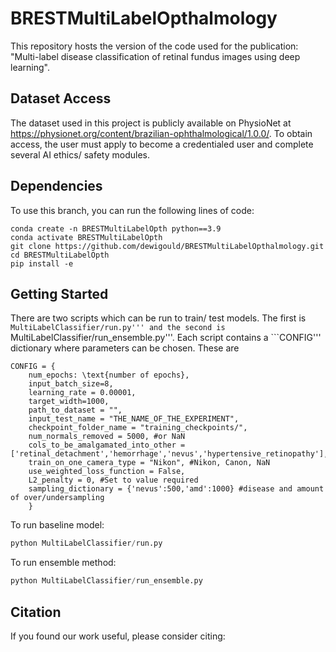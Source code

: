 # BRESTMultiLabelOpthalmology
This repository hosts the version of the code used for the publication: "Multi-label disease classification of retinal fundus images using deep learning".


## Dataset Access
The dataset used in this project is publicly available on PhysioNet at https://physionet.org/content/brazilian-ophthalmological/1.0.0/. To obtain access, the user must apply to become a credentialed user and complete several AI ethics/ safety modules.

## Dependencies
To use this branch, you can run the following lines of code:
```
conda create -n BRESTMultiLabelOpth python==3.9
conda activate BRESTMultiLabelOpth
git clone https://github.com/dewigould/BRESTMultiLabelOpthalmology.git
cd BRESTMultiLabelOpth
pip install -e
```

## Getting Started
There are two scripts which can be run to train/ test models. The first is ``` MultiLabelClassifier/run.py''' and the second is ``` MultiLabelClassifier/run_ensemble.py'''. Each script contains a ```CONFIG''' dictionary where parameters can be chosen. These are
```
CONFIG = {
    num_epochs: \text{number of epochs},
    input_batch_size=8,
    learning_rate = 0.00001,
    target_width=1000,
    path_to_dataset = "",
    input_test_name = "THE_NAME_OF_THE_EXPERIMENT",
    checkpoint_folder_name = "training_checkpoints/",
    num_normals_removed = 5000, #or NaN
    cols_to_be_amalgamated_into_other = ['retinal_detachment','hemorrhage','nevus','hypertensive_retinopathy'],
    train_on_one_camera_type = "Nikon", #Nikon, Canon, NaN
    use_weighted_loss_function = False,
    L2_penalty = 0, #Set to value required
    sampling_dictionary = {'nevus':500,'amd':1000} #disease and amount of over/undersampling
    }
```


To run baseline model:
```python
python MultiLabelClassifier/run.py
```

To run ensemble method:
```python
python MultiLabelClassifier/run_ensemble.py
```


## Citation
If you found our work useful, please consider citing:
